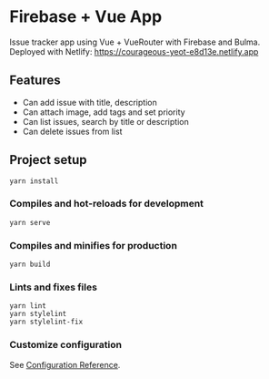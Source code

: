 # Firebase + Vue App

Issue tracker app using Vue + VueRouter with Firebase and Bulma.
Deployed with Netlify: https://courageous-yeot-e8d13e.netlify.app

## Features
 - Can add issue with title, description
 - Can attach image, add tags and set priority
 - Can list issues, search by title or description
 - Can delete issues from list

## Project setup
```
yarn install
```

### Compiles and hot-reloads for development
```
yarn serve
```

### Compiles and minifies for production
```
yarn build
```

### Lints and fixes files
```
yarn lint
yarn stylelint
yarn stylelint-fix
```

### Customize configuration
See [Configuration Reference](https://cli.vuejs.org/config/).
